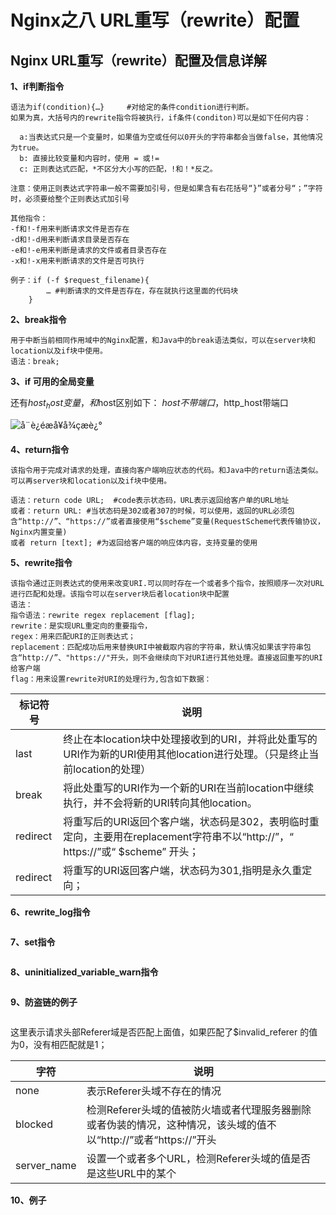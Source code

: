 # Nginx之八 URL重写（rewrite）配置

## Nginx URL重写（rewrite）配置及信息详解

**1、if判断指令**

```
语法为if(condition){…}     #对给定的条件condition进行判断。
如果为真，大括号内的rewrite指令将被执行，if条件(conditon)可以是如下任何内容：

  a:当表达式只是一个变量时，如果值为空或任何以0开头的字符串都会当做false，其他情况为true。 
  b: 直接比较变量和内容时，使用 = 或!= 
  c: 正则表达式匹配，*不区分大小写的匹配，!和！*反之。 

注意：使用正则表达式字符串一般不需要加引号，但是如果含有右花括号“}”或者分号“；”字符时，必须要给整个正则表达式加引号

其他指令：
-f和!-f用来判断请求文件是否存在
-d和!-d用来判断请求目录是否存在
-e和!-e用来判断是请求的文件或者目录否存在
-x和!-x用来判断请求的文件是否可执行 

例子：if (-f $request_filename){
        … #判断请求的文件是否存在，存在就执行这里面的代码块
    }
```

**2、break指令**

```
用于中断当前相同作用域中的Nginx配置，和Java中的break语法类似，可以在server块和location以及if块中使用。
语法：break;
```

**3、if 可用的全局变量**

还有$host_host变量，和$host区别如下：
$host不带端口，$http_host带端口

![å¨è¿éæå¥å¾çæè¿°](https://img-blog.csdn.net/20181023233221230?watermark/2/text/aHR0cHM6Ly9ibG9nLmNzZG4ubmV0L3dlaXhpbl80MDc5Mjg3OA==/font/5a6L5L2T/fontsize/400/fill/I0JBQkFCMA==/dissolve/70)



**4、return指令**

```
该指令用于完成对请求的处理，直接向客户端响应状态的代码。和Java中的return语法类似。可以再server块和location以及if块中使用。 

语法：return code URL;  #code表示状态码，URL表示返回给客户单的URL地址
或者：return URL: #当状态码是302或者307的时候，可以使用，返回的URL必须包含“http://”、“https://”或者直接使用“$scheme”变量(RequestScheme代表传输协议，
Nginx内置变量)
或者 return [text]; #为返回给客户端的响应体内容，支持变量的使用
```



**5、rewrite指令**

```
该指令通过正则表达式的使用来改变URI.可以同时存在一个或者多个指令，按照顺序一次对URL进行匹配和处理。该指令可以在server块后者location块中配置 
语法： 　
指令语法：rewrite regex replacement [flag];
rewrite：是实现URL重定向的重要指令， 　
regex：用来匹配URI的正则表达式；
replacement：匹配成功后用来替换URI中被截取内容的字符串，默认情况如果该字符串包含“http://”、"https://"开头，则不会继续向下对URI进行其他处理。直接返回重写的URI给客户端
flag：用来设置rewrite对URI的处理行为,包含如下数据：
```

| 标记符号 | 说明                                                         |
| -------- | ------------------------------------------------------------ |
| last     | 终止在本location块中处理接收到的URI，并将此处重写的URI作为新的URI使用其他location进行处理。（只是终止当前location的处理） |
| break    | 将此处重写的URI作为一个新的URI在当前location中继续执行，并不会将新的URI转向其他location。 |
| redirect | 将重写后的URI返回个客户端，状态码是302，表明临时重定向，主要用在replacement字符串不以“http://”，“ https://”或“ $scheme” 开头； |
| redirect | 将重写的URI返回客户端，状态码为301,指明是永久重定向；        |



**6、rewrite_log指令**

```

```



**7、set指令**

```

```



**8、uninitialized_variable_warn指令**

```

```



**9、防盗链的例子**

```

```

这里表示请求头部Referer域是否匹配上面值，如果匹配了$invalid_referer 的值为0，没有相匹配就是1；

| 字符        | 说明                                                         |
| ----------- | ------------------------------------------------------------ |
| none        | 表示Referer头域不存在的情况                                  |
| blocked     | 检测Referer头域的值被防火墙或者代理服务器删除或者伪装的情况，这种情况，该头域的值不以“http://”或者“https://”开头 |
| server_name | 设置一个或者多个URL，检测Referer头域的值是否是这些URL中的某个 |



**10、例子**

```

```

